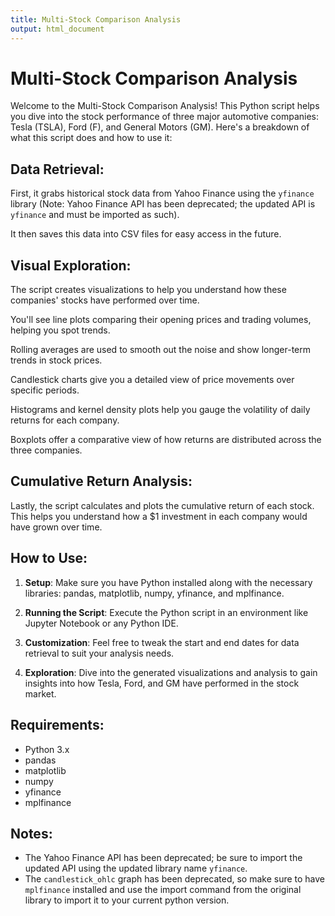 ```yaml
---
title: Multi-Stock Comparison Analysis
output: html_document
---
```


# Multi-Stock Comparison Analysis

Welcome to the Multi-Stock Comparison Analysis! This Python script helps you dive into the stock performance of three major automotive companies: Tesla (TSLA), Ford (F), and General Motors (GM). Here's a breakdown of what this script does and how to use it:

## Data Retrieval:

First, it grabs historical stock data from Yahoo Finance using the `yfinance` library (Note: Yahoo Finance API has been deprecated; the updated API is `yfinance` and must be imported as such).

It then saves this data into CSV files for easy access in the future.

## Visual Exploration:

The script creates visualizations to help you understand how these companies' stocks have performed over time.

You'll see line plots comparing their opening prices and trading volumes, helping you spot trends.

Rolling averages are used to smooth out the noise and show longer-term trends in stock prices.

Candlestick charts give you a detailed view of price movements over specific periods.

Histograms and kernel density plots help you gauge the volatility of daily returns for each company.

Boxplots offer a comparative view of how returns are distributed across the three companies.

## Cumulative Return Analysis:

Lastly, the script calculates and plots the cumulative return of each stock. This helps you understand how a $1 investment in each company would have grown over time.

## How to Use:

1. **Setup**: Make sure you have Python installed along with the necessary libraries: pandas, matplotlib, numpy, yfinance, and mplfinance.

2. **Running the Script**: Execute the Python script in an environment like Jupyter Notebook or any Python IDE.

3. **Customization**: Feel free to tweak the start and end dates for data retrieval to suit your analysis needs.

4. **Exploration**: Dive into the generated visualizations and analysis to gain insights into how Tesla, Ford, and GM have performed in the stock market.

## Requirements:

- Python 3.x
- pandas
- matplotlib
- numpy
- yfinance
- mplfinance

## Notes:

- The Yahoo Finance API has been deprecated; be sure to import the updated API using the updated library name `yfinance`.
- The `candlestick_ohlc` graph has been deprecated, so make sure to have `mplfinance` installed and use the import command from the original library to import it to your current python version.
